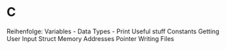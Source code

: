 # C
Reihenfolge:
Variables - Data Types - Print
Useful stuff
Constants
Getting User Input
Struct
Memory Addresses
Pointer
Writing Files
